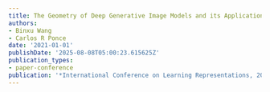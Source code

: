 ```yaml
---
title: The Geometry of Deep Generative Image Models and its Applications
authors:
- Binxu Wang
- Carlos R Ponce
date: '2021-01-01'
publishDate: '2025-08-08T05:00:23.615625Z'
publication_types:
- paper-conference
publication: '*International Conference on Learning Representations, 2021*'
---
```

